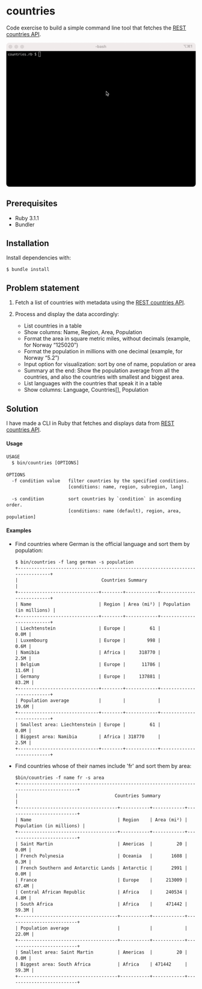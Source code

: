 # countries

Code exercise to build a simple command line tool that fetches the [REST countries API](https://restcountries.com).

![example](/doc/example.gif)

## Prerequisites

- Ruby 3.1.1
- Bundler

## Installation

Install dependencies with:

```
$ bundle install
```

## Problem statement

1. Fetch a list of countries with metadata using the [REST countries API](https://restcountries.com).

2. Process and display the data accordingly:
      - List countries in a table
      - Show columns: Name, Region, Area, Population
      - Format the area in square metric miles, without decimals (example, for Norway “125020”)
      - Format the population in millions with one decimal (example, for Norway “5.2”)
      - Input option for visualization: sort by one of name, population or area
      - Summary at the end: Show the population average from all the countries, and also the countries with smallest and biggest area.
      - List languages with the countries that speak it in a table
      - Show columns: Language, Countries[], Population

## Solution

I have made a CLI in Ruby that fetches and displays data from [REST countries API](https://restcountries.com).

#### Usage

```
USAGE
  $ bin/countries [OPTIONS]

OPTIONS
  -f condition value   filter countries by the specified conditions.
                       [conditions: name, region, subregion, lang]

  -s condition         sort countries by `condition` in ascending order.
                       [conditions: name (default), region, area, population]
```

#### Examples

- Find countries where German is the official language and sort them by population:

      $ bin/countries -f lang german -s population
      +-------------------------------------------------------------------------------+
      |                               Countries Summary                               |
      +------------------------------+--------+------------+--------------------------+
      | Name                         | Region | Area (mi²) | Population (in millions) |
      +------------------------------+--------+------------+--------------------------+
      | Liechtenstein                | Europe |         61 |                     0.0M |
      | Luxembourg                   | Europe |        998 |                     0.6M |
      | Namibia                      | Africa |     318770 |                     2.5M |
      | Belgium                      | Europe |      11786 |                    11.6M |
      | Germany                      | Europe |     137881 |                    83.2M |
      +------------------------------+--------+------------+--------------------------+
      | Population average           |        |            |                    19.6M |
      +------------------------------+--------+------------+--------------------------+
      | Smallest area: Liechtenstein | Europe |         61 |                     0.0M |
      | Biggest area: Namibia        | Africa | 318770     |                     2.5M |
      +------------------------------+--------+------------+--------------------------+

- Find countries whose of their names include 'fr' and sort them by area:

      $bin/countries -f name fr -s area
      +-----------------------------------------------------------------------------------------+
      |                                    Countries Summary                                    |
      +-------------------------------------+-----------+------------+--------------------------+
      | Name                                | Region    | Area (mi²) | Population (in millions) |
      +-------------------------------------+-----------+------------+--------------------------+
      | Saint Martin                        | Americas  |         20 |                     0.0M |
      | French Polynesia                    | Oceania   |       1608 |                     0.3M |
      | French Southern and Antarctic Lands | Antarctic |       2991 |                     0.0M |
      | France                              | Europe    |     213009 |                    67.4M |
      | Central African Republic            | Africa    |     240534 |                     4.8M |
      | South Africa                        | Africa    |     471442 |                    59.3M |
      +-------------------------------------+-----------+------------+--------------------------+
      | Population average                  |           |            |                    22.0M |
      +-------------------------------------+-----------+------------+--------------------------+
      | Smallest area: Saint Martin         | Americas  |         20 |                     0.0M |
      | Biggest area: South Africa          | Africa    | 471442     |                    59.3M |
      +-------------------------------------+-----------+------------+--------------------------+
